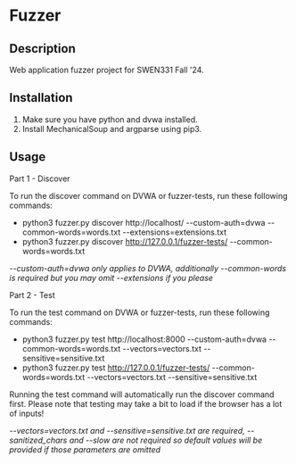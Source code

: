 # Fuzzer

## Description
Web application fuzzer project for SWEN331 Fall '24.

## Installation
1. Make sure you have python and dvwa installed.
2. Install MechanicalSoup and argparse using pip3.

## Usage
Part 1 - Discover

To run the discover command on DVWA or fuzzer-tests, run these following commands:
- python3 fuzzer.py discover http://localhost/ --custom-auth=dvwa --common-words=words.txt --extensions=extensions.txt
- python3 fuzzer.py discover http://127.0.0.1/fuzzer-tests/ --common-words=words.txt

*--custom-auth=dvwa only applies to DVWA, additionally --common-words is required but you may omit --extensions if you please*

Part 2 - Test

To run the test command on DVWA or fuzzer-tests, run these following commands:
- python3 fuzzer.py test http://localhost:8000 --custom-auth=dvwa --common-words=words.txt --vectors=vectors.txt --sensitive=sensitive.txt
- python3 fuzzer.py test http://127.0.0.1/fuzzer-tests/ --common-words=words.txt --vectors=vectors.txt --sensitive=sensitive.txt

Running the test command will automatically run the discover command first. Please note that testing may take a bit to load if the browser has a lot of inputs!

*--vectors=vectors.txt and --sensitive=sensitive.txt are required, --sanitized_chars and --slow are not required so default values will be provided if those parameters are omitted*